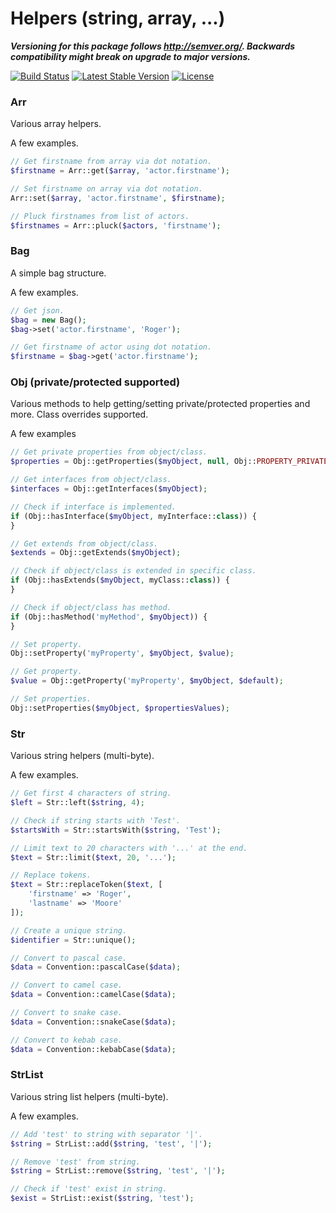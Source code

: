 # Helpers (string, array, ...)

**_Versioning for this package follows http://semver.org/. Backwards compatibility might break on upgrade to major versions._**

[![Build Status](https://travis-ci.org/corex/helpers.svg?branch=master)](https://travis-ci.org/corex/helpers)
[![Latest Stable Version](https://poser.pugx.org/corex/helpers/v/stable)](https://packagist.org/packages/corex/helpers)
[![License](https://poser.pugx.org/corex/helpers/license)](https://packagist.org/packages/corex/helpers)


### Arr
Various array helpers.

A few examples.
```php
// Get firstname from array via dot notation.
$firstname = Arr::get($array, 'actor.firstname');

// Set firstname on array via dot notation.
Arr::set($array, 'actor.firstname', $firstname);

// Pluck firstnames from list of actors.
$firstnames = Arr::pluck($actors, 'firstname');
```


### Bag
A simple bag structure.

A few examples.
```php
// Get json.
$bag = new Bag();
$bag->set('actor.firstname', 'Roger');

// Get firstname of actor using dot notation.
$firstname = $bag->get('actor.firstname');
```


### Obj (private/protected supported)
Various methods to help getting/setting private/protected properties and more. Class overrides supported.

A few examples
```php
// Get private properties from object/class.
$properties = Obj::getProperties($myObject, null, Obj::PROPERTY_PRIVATE);

// Get interfaces from object/class.
$interfaces = Obj::getInterfaces($myObject);

// Check if interface is implemented.
if (Obj::hasInterface($myObject, myInterface::class)) {
}

// Get extends from object/class.
$extends = Obj::getExtends($myObject);

// Check if object/class is extended in specific class.
if (Obj::hasExtends($myObject, myClass::class)) {
}

// Check if object/class has method.
if (Obj::hasMethod('myMethod', $myObject)) {
}

// Set property.
Obj::setProperty('myProperty', $myObject, $value);

// Get property.
$value = Obj::getProperty('myProperty', $myObject, $default);

// Set properties.
Obj::setProperties($myObject, $propertiesValues);
```


### Str
Various string helpers (multi-byte).

A few examples.
```php
// Get first 4 characters of string.
$left = Str::left($string, 4);

// Check if string starts with 'Test'.
$startsWith = Str::startsWith($string, 'Test');

// Limit text to 20 characters with '...' at the end.
$text = Str::limit($text, 20, '...');

// Replace tokens.
$text = Str::replaceToken($text, [
    'firstname' => 'Roger',
    'lastname' => 'Moore'
]);

// Create a unique string.
$identifier = Str::unique();

// Convert to pascal case.
$data = Convention::pascalCase($data);

// Convert to camel case.
$data = Convention::camelCase($data);

// Convert to snake case.
$data = Convention::snakeCase($data);

// Convert to kebab case.
$data = Convention::kebabCase($data);
```


### StrList
Various string list helpers (multi-byte).

A few examples.
```php
// Add 'test' to string with separator '|'.
$string = StrList::add($string, 'test', '|');

// Remove 'test' from string.
$string = StrList::remove($string, 'test', '|');

// Check if 'test' exist in string.
$exist = StrList::exist($string, 'test');
```
